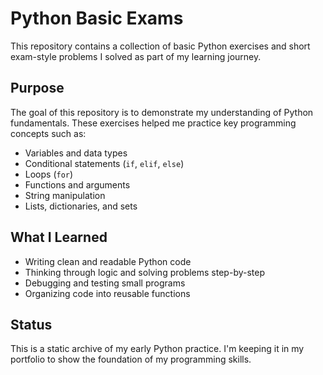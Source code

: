 # Python Basic Exams

This repository contains a collection of basic Python exercises and short exam-style problems I solved as part of my learning journey.

## Purpose

The goal of this repository is to demonstrate my understanding of Python fundamentals. These exercises helped me practice key programming concepts such as:

- Variables and data types
- Conditional statements (`if`, `elif`, `else`)
- Loops (`for`)
- Functions and arguments
- String manipulation
- Lists, dictionaries, and sets

## What I Learned

- Writing clean and readable Python code
- Thinking through logic and solving problems step-by-step
- Debugging and testing small programs
- Organizing code into reusable functions

## Status

This is a static archive of my early Python practice. I'm keeping it in my portfolio to show the foundation of my programming skills.
